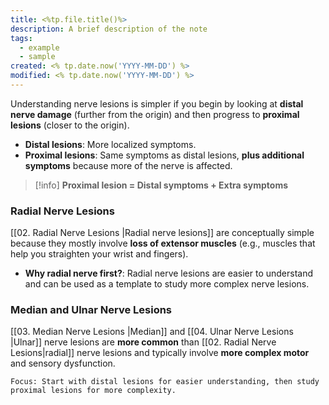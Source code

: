 ```yaml
---
title: <%tp.file.title()%>
description: A brief description of the note
tags:
  - example
  - sample
created: <% tp.date.now('YYYY-MM-DD') %>
modified: <% tp.date.now('YYYY-MM-DD') %>
---
```


Understanding nerve lesions is simpler if you begin by looking at **distal nerve damage** (further from the origin) and then progress to **proximal lesions** (closer to the origin).

- **Distal lesions**: More localized symptoms.
- **Proximal lesions**: Same symptoms as distal lesions, **plus additional symptoms** because more of the nerve is affected.

> [!info] **Proximal lesion = Distal symptoms + Extra symptoms**

### Radial Nerve Lesions

[[02. Radial Nerve Lesions |Radial nerve lesions]] are conceptually simple because they mostly involve **loss of extensor muscles** (e.g., muscles that help you straighten your wrist and fingers).

- **Why radial nerve first?**: Radial nerve lesions are easier to understand and can be used as a template to study more complex nerve lesions.

### Median and Ulnar Nerve Lesions

[[03. Median Nerve Lesions |Median]] and [[04. Ulnar Nerve Lesions |Ulnar]] nerve lesions are **more common** than [[02. Radial Nerve Lesions|radial]] nerve lesions and typically involve **more complex motor** and sensory dysfunction.

```note-red-bg
Focus: Start with distal lesions for easier understanding, then study proximal lesions for more complexity.
```

